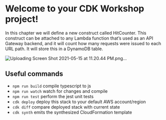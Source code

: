 # Welcome to your CDK Workshop project!

In this chapter we will define a new construct called HitCounter. This construct can be attached to any Lambda function that’s used as an API Gateway backend, and it will count how many requests were issued to each URL path. It will store this in a DynamoDB table.

![Uploading Screen Shot 2021-05-15 at 11.20.44 PM.png…]()


## Useful commands

 * `npm run build`   compile typescript to js
 * `npm run watch`   watch for changes and compile
 * `npm run test`    perform the jest unit tests
 * `cdk deploy`      deploy this stack to your default AWS account/region
 * `cdk diff`        compare deployed stack with current state
 * `cdk synth`       emits the synthesized CloudFormation template
